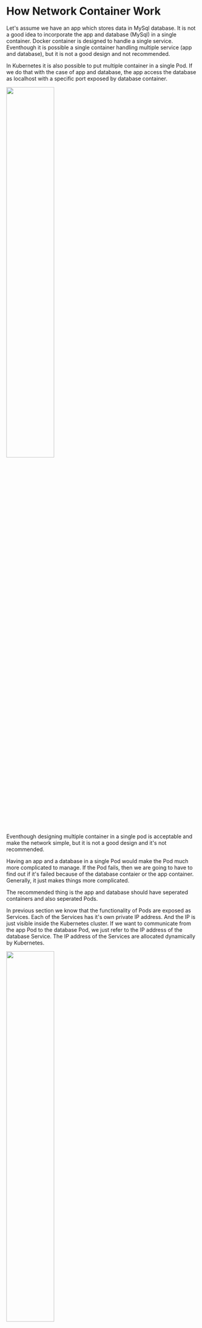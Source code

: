 # How Network Container Work

Let's assume we have an app which stores data in MySql database. It is not a good idea to incorporate the app and database (MySql) in a single container. Docker container is designed to handle a single service. Eventhough it is possible a single container handling multiple service (app and database), but it is not a good design and not recommended.

In Kubernetes it is also possible to put multiple container in a single Pod. If we do that with the case of app and database, the app access the database as localhost with a specific port exposed by database container.

<img src="images/app-mysql-in-single-pod.png" alt="" width="50%"/>

Eventhough designing multiple container in a single pod is acceptable and make the network simple, but it is not a good design and it's not recommended. 


Having an app and a database in a single Pod would make the Pod much more complicated to manage. If the Pod fails, then we are going to have to find out if it's failed because of the database contaier or the app container. Generally, it just makes things more complicated.

The recommended thing is the app and database should have seperated containers and also seperated Pods.

In previous section we know that the functionality of Pods are exposed as Services. Each of the Services has it's own private IP address. And the IP is just visible inside the Kubernetes cluster. If we want to communicate from the app Pod to the database Pod, we just refer to the IP address of the database Service. The IP address of the Services are allocated dynamically by Kubernetes. 

<img src="images/kube-dns-lookup.png" alt="" width="50%"/>

The next time we run the Kubernetes cluster, we may get different IP addresses allocated to the services. The solution is the Kubernetes maintains its own private DNS service. The DNS Service basically is a database containing a set of key value pairs. The keys are just label name of Kubernetes services and the values are the IP addresses of those Services. And Kubernetes takes full responsibility in maintaining this DNS system. The Kubernetes service which does the job is called <code>kube-dns</code>

# Namespace

Namespace basically is partioning resources in Kubernetes.

<img src="images/namespaces.png" alt="" width="75%"/>

> In Kubernetes, if we don't specify namespace, it will <code>default</code> namespace.

To get list of namespace we check with command
``` bash
# long command
kubectl get namespaces

# short command
kubectl get ns
```

We also can get resources by adding flag <code>--all-namespaces</code> for all namespaces and <code>-n</code> for specific namespace

``` bash
# get pods in kube-system namespace
kubectl get po -n kube-system

# get all resources in kube-system namespace
kubectl get all -n kube-system
```

 <img src="images/get-resources-with-ns.png" alt=""/>

 If we are in different namespace, we should specify the namespace
``` bash
kubectl describe svc kube-dns -n kube-system
```

# Working with Custom Namespace

``` bash
# creating a namespace
kubectl create ns demo

# run image inside a specific namespace 
kubectl run busybox -t -i --image busybox --namespace demo
```

# Service Discovery

To demonstrate service dicovery, let's create a Pod and Service (mysql.yaml) for a MySQL database. Then we will try to connect to the database from the previuos web app Pod.

``` bash
apiVersion: v1
kind: Pod
metadata:
  name: mysql
  labels:
    app: mysql
spec:
  containers:
   - name: mysql
     image: mysql:5
     env:
      # Use secret in real life
      - name: MYSQL_ROOT_PASSWORD
        value: password
      - name: MYSQL_DATABASE
        value: fleetman
---
kind: Service
apiVersion: v1
metadata:
  name: database
spec:
  selector:
    app: mysql
  ports:
  - port: 3306
  type: ClusterIP

```

``` bash
kubectl apply -f mysql.yaml
```

How does the web app Pod know how to find the dns Service?. The answer is Kubernetes will automatically do some management of the containers and it automatically configures the DNS system. We can verify it by viewing the file in the <code>/etc/resolve.conf</code>


``` bash
# get into the Pod shell
kubectl exec -it webapp-666c69fc7f-hk94d sh
```

<img src="images/service-discovery-database.png" alt="" />

Let try to connect the MySql Pod from the web app Pod. Before doing that, we will install mysql client in the web app Pod.


<img src="images/service-discovery-database-connect.png" alt="" />

> The important thing we have established here is that we can find the IP address of a service just by its name. That is called service discovery.

# Reference
- https://github.com/DickChesterwood/k8s-fleetman
- https://kubernetes.io/docs/reference/kubectl/cheatsheet/
- https://stackoverflow.com/questions/61171487/what-is-the-difference-between-namespaces-and-contexts-in-kubernetes
- https://loft.sh/blog/kubectl-get-context-its-uses-and-how-to-get-started/
- https://octopus.com/blog/deleting-kubernetes-resources
- https://stackoverflow.com/questions/55373686/how-to-switch-namespace-in-kubernetes